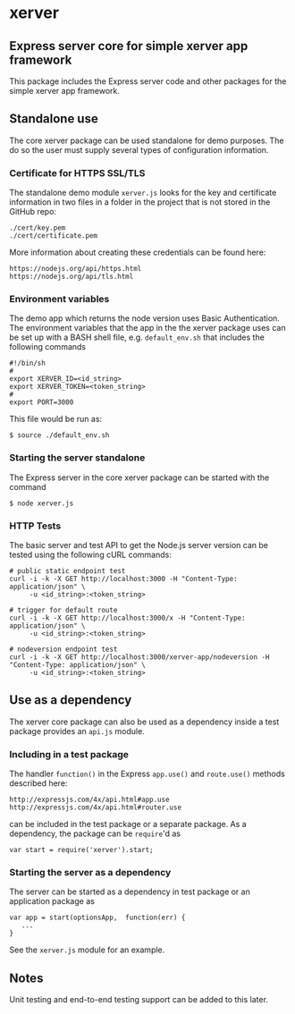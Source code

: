 # xerver 
## Express server core for simple xerver app framework
This package includes the Express server code and other packages for the 
simple xerver app framework.

## Standalone use
The core xerver package can be used standalone for demo purposes.  The do so the user must supply several types of configuration information.

### Certificate for HTTPS SSL/TLS
The standalone demo module `xerver.js` looks for the key and certificate information in two files in a folder in the project that is not stored in the GitHub repo:
```
./cert/key.pem
./cert/certificate.pem
```
More information about creating these credentials can be found here:
```
https://nodejs.org/api/https.html
https://nodejs.org/api/tls.html
```

### Environment variables
The demo app which returns the node version uses Basic Authentication.  The environment variables that the app in the the xerver package uses can be set up with a BASH shell file, e.g. `default_env.sh` that includes the following commands
```
#!/bin/sh
#
export XERVER_ID=<id_string>
export XERVER_TOKEN=<token_string>
#
export PORT=3000
```
This file would be run as:
```
$ source ./default_env.sh
```

### Starting the server standalone
The Express server in the core xerver package can be started with the command
```
$ node xerver.js
```

### HTTP Tests
The basic server and test API to get the Node.js server version can be tested using the following cURL commands:
```
# public static endpoint test
curl -i -k -X GET http://localhost:3000 -H "Content-Type: application/json" \
     -u <id_string>:<token_string>

# trigger for default route
curl -i -k -X GET http://localhost:3000/x -H "Content-Type: application/json" \
     -u <id_string>:<token_string>

# nodeversion endpoint test
curl -i -k -X GET http://localhost:3000/xerver-app/nodeversion -H "Content-Type: application/json" \
     -u <id_string>:<token_string>
```

## Use as a dependency
The xerver core package can also be used as a dependency inside a test package provides an `api.js` module. 

### Including in a test package
The handler `function()` in the Express `app.use()` and `route.use()` methods described here:
```
http://expressjs.com/4x/api.html#app.use
http://expressjs.com/4x/api.html#router.use
```
can be included in the test package or a separate package.  As a dependency, the package can be `require`'d as
```
var start = require('xerver').start;
```

### Starting the server as a dependency
The server can be started as a dependency in test package or an application package as
```
var app = start(optionsApp,  function(err) {
   ...
}
```
See the `xerver.js` module for an example.

## Notes
Unit testing and end-to-end testing support can be added to this later.

